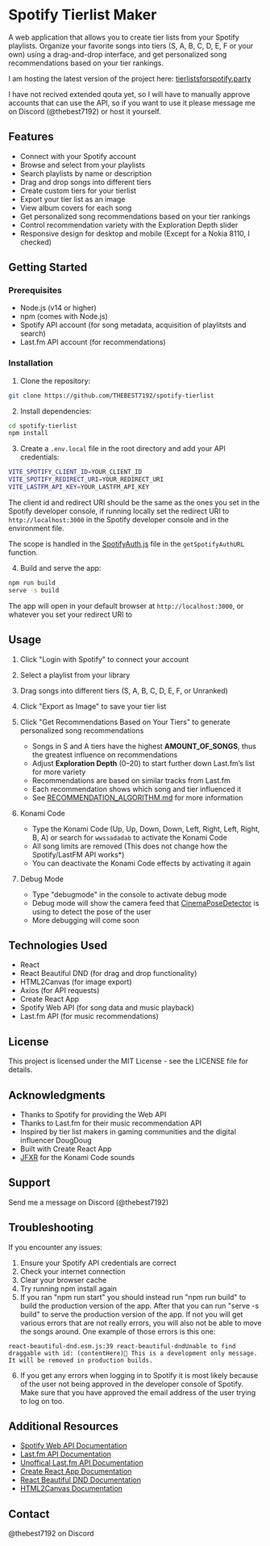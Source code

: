 # Spotify Tierlist Maker

A web application that allows you to create tier lists from your Spotify playlists. Organize your favorite songs into tiers (S, A, B, C, D, E, F or your own) using a drag-and-drop interface, and get personalized song recommendations based on your tier rankings.

I am hosting the latest version of the project here: [tierlistsforspotify.party](https://tierlistsforspotify.party)

I have not recived extended qouta yet, so I will have to manually approve accounts that can use the API, so if you want to use it please message me on Discord (@thebest7192) or host it yourself.

## Features

- Connect with your Spotify account
- Browse and select from your playlists
- Search playlists by name or description
- Drag and drop songs into different tiers
- Create custom tiers for your tierlist
- Export your tier list as an image
- View album covers for each song
- Get personalized song recommendations based on your tier rankings
- Control recommendation variety with the Exploration Depth slider
- Responsive design for desktop and mobile (Except for a Nokia 8110, I checked)

## Getting Started

### Prerequisites

- Node.js (v14 or higher)
- npm (comes with Node.js)
- Spotify API account (for song metadata, acquisition of playlitsts and search)
- Last.fm API account (for recommendations)

### Installation

1. Clone the repository:
```bash
git clone https://github.com/THEBEST7192/spotify-tierlist
```

2. Install dependencies:
```bash
cd spotify-tierlist
npm install
```

3. Create a `.env.local` file in the root directory and add your API credentials:
```bash
VITE_SPOTIFY_CLIENT_ID=YOUR_CLIENT_ID
VITE_SPOTIFY_REDIRECT_URI=YOUR_REDIRECT_URI
VITE_LASTFM_API_KEY=YOUR_LASTFM_API_KEY
```

The client id and redirect URI should be the same as the ones you set in the Spotify developer console, if running locally set the redirect URI to `http://localhost:3000` in the Spotify developer console and in the environment file.

The scope is handled in the [SpotifyAuth.js](src/utils/SpotifyAuth.js) file in the `getSpotifyAuthURL` function.

4. Build and serve the app:
```bash
npm run build
serve -s build
```

The app will open in your default browser at `http://localhost:3000`, or whatever you set your redirect URI to

## Usage

1. Click "Login with Spotify" to connect your account
2. Select a playlist from your library
3. Drag songs into different tiers (S, A, B, C, D, E, F, or Unranked)
4. Click "Export as Image" to save your tier list
5. Click "Get Recommendations Based on Your Tiers" to generate personalized song recommendations
   - Songs in S and A tiers have the highest **AMOUNT_OF_SONGS**, thus the greatest influence on recommendations
   - Adjust **Exploration Depth** (0–20) to start further down Last.fm’s list for more variety
   - Recommendations are based on similar tracks from Last.fm
   - Each recommendation shows which song and tier influenced it
   - See [RECOMMENDATION_ALGORITHM.md](DOCS_AND_OTHER_INFO/RECOMMENDATION_ALGORITHM.md) for more information

6. Konami Code
   - Type the Konami Code (Up, Up, Down, Down, Left, Right, Left, Right, B, A) or search for `wwssadadab` to activate the Konami Code
   - All song limits are removed (This does not change how the Spotify/LastFM API works*)
   - You can deactivate the Konami Code effects by activating it again

7. Debug Mode
   - Type "debugmode" in the console to activate debug mode
   - Debug mode will show the camera feed that [CinemaPoseDetector](src/components/CinemaPoseDetector.jsx) is using to detect the pose of the user
   - More debugging will come soon

## Technologies Used

- React
- React Beautiful DND (for drag and drop functionality)
- HTML2Canvas (for image export)
- Axios (for API requests)
- Create React App
- Spotify Web API (for song data and music playback)
- Last.fm API (for music recommendations)

## License

This project is licensed under the MIT License - see the LICENSE file for details.

## Acknowledgments

- Thanks to Spotify for providing the Web API
- Thanks to Last.fm for their music recommendation API
- Inspired by tier list makers in gaming communities and the digital influencer DougDoug
- Built with Create React App
- [JFXR](https://jfxr.frozenfractal.com) for the Konami Code sounds

## Support

Send me a message on Discord (@thebest7192)

## Troubleshooting

If you encounter any issues:

1. Ensure your Spotify API credentials are correct
2. Check your internet connection
3. Clear your browser cache
4. Try running npm install again
5. If you ran "npm run start" you should instead run "npm run build" to build the production version of the app. After that you can run "serve -s build" to serve the production version of the app. If not you will get various errors that are not really errors, you will also not be able to move the songs around.
One example of those errors is this one:
```
react-beautiful-dnd.esm.js:39 react-beautiful-dndUnable to find draggable with id: (contentHere)👷‍ This is a development only message. It will be removed in production builds.
```
6. If you get any errors when logging in to Spotify it is most likely because of the user not being approved in the developer console of Spotify. Make sure that you have approved the email address of the user trying to log on too.

## Additional Resources

- [Spotify Web API Documentation](https://developer.spotify.com/documentation/web-api/)
- [Last.fm API Documentation](https://www.last.fm/api)
- [Unoffical Last.fm API Documentation](https://lastfm-docs.github.io/api-docs/)
- [Create React App Documentation](https://create-react-app.dev/docs)
- [React Beautiful DND Documentation](https://react-beautiful-dnd.netlify.app/docs/getting-started)
- [HTML2Canvas Documentation](https://html2canvas.hertzen.com/documentation)

## Contact
@thebest7192 on Discord